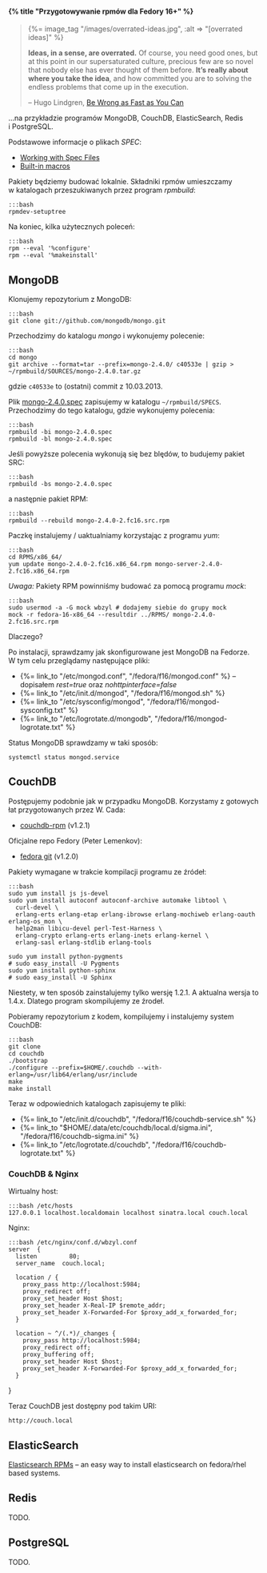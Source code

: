 #### {% title "Przygotowywanie rpmów dla Fedory 16+" %}

<blockquote>
  {%= image_tag "/images/overrated-ideas.jpg", :alt => "[overrated ideas]" %}
  <p><b>Ideas, in a sense, are overrated.</b>
  Of course, you need good ones, but
  at this point in our supersaturated culture, precious few are so novel
  that nobody else has ever thought of them before.
  <b>It’s really about where you take the idea</b>, and how committed you are
  to solving the endless problems that come up in the execution.</p>
  <p class="author">– Hugo Lindgren,
  <a href="http://www.nytimes.com/2013/01/06/magazine/be-wrong-as-fast-as-you-can.html">Be Wrong as Fast as You Can</a></p>
</blockquote>

…na przykładzie programów MongoDB, CouchDB, ElasticSearch, Redis i PostgreSQL.

Podstawowe informacje o plikach *SPEC*:

* [Working with Spec Files](http://docs.fedoraproject.org/en-US/Fedora_Draft_Documentation/0.1/html/RPM_Guide/ch-specfiles.html)
* [Built-in macros](http://docs.fedoraproject.org/en-US/Fedora_Draft_Documentation/0.1/html/RPM_Guide/ch09s07.html)

Pakiety będziemy budować lokalnie. Składniki rpmów umieszczamy
w katalogach przeszukiwanych przez program *rpmbuild*:

    :::bash
    rpmdev-setuptree

Na koniec, kilka użytecznych poleceń:

    :::bash
    rpm --eval '%configure'
    rpm --eval '%makeinstall'

<!--
Czasami warto wkleić podobną linijkę do pliku SPEC na końcu sekcji *%install*:

    :::bash
    rm -rf $RPM_BUILD_ROOT/usr/include/mongo
-->

## MongoDB

Klonujemy repozytorium z MongoDB:

    :::bash
    git clone git://github.com/mongodb/mongo.git

Przechodzimy do katalogu *mongo* i wykonujemy polecenie:

    :::bash
    cd mongo
    git archive --format=tar --prefix=mongo-2.4.0/ c40533e | gzip > ~/rpmbuild/SOURCES/mongo-2.4.0.tar.gz

gdzie `c40533e` to (ostatni) commit z 10.03.2013.

Plik [mongo-2.4.0.spec](https://raw.github.com/wbzyl/disasters/master/mongod/mongo-2.4.0.spec)
zapisujemy w katalogu `~/rpmbuild/SPECS`.
Przechodzimy do tego katalogu, gdzie wykonujemy polecenia:

    :::bash
    rpmbuild -bi mongo-2.4.0.spec
    rpmbuild -bl mongo-2.4.0.spec

Jeśli powyższe polecenia wykonują się bez blędów, to budujemy pakiet SRC:

    :::bash
    rpmbuild -bs mongo-2.4.0.spec

a następnie pakiet RPM:

    :::bash
    rpmbuild --rebuild mongo-2.4.0-2.fc16.src.rpm

Paczkę instalujemy / uaktualniamy korzystając z programu *yum*:

    :::bash
    cd RPMS/x86_64/
    yum update mongo-2.4.0-2.fc16.x86_64.rpm mongo-server-2.4.0-2.fc16.x86_64.rpm

*Uwaga:* Pakiety RPM powinniśmy budować za pomocą programu *mock*:

    :::bash
    sudo usermod -a -G mock wbzyl # dodajemy siebie do grupy mock
    mock -r fedora-16-x86_64 --resultdir ../RPMS/ mongo-2.4.0-2.fc16.src.rpm

Dlaczego?

Po instalacji, sprawdzamy jak skonfigurowane jest MongoDB na Fedorze.
W tym celu przeglądamy następujące pliki:

* {%= link_to "/etc/mongod.conf", "/fedora/f16/mongod.conf" %} –
 dopisałem *rest=true* oraz *nohttpinterface=false*
* {%= link_to "/etc/init.d/mongod", "/fedora/f16/mongod.sh" %}
* {%= link_to "/etc/sysconfig/mongod", "/fedora/f16/mongod-sysconfig.txt" %}
* {%= link_to "/etc/logrotate.d/mongodb", "/fedora/f16/mongod-logrotate.txt" %}

Status MongoDB sprawdzamy w taki sposób:

    systemctl status mongod.service


## CouchDB

Postępujemy podobnie jak w przypadku MongoDB. Korzystamy
z gotowych łat przygotowanych przez W. Cada:

* [couchdb-rpm](https://github.com/wendall911/couchdb-rpm) (v1.2.1)

Oficjalne repo Fedory (Peter Lemenkov):

* [fedora git](http://pkgs.fedoraproject.org/cgit/couchdb.git/) (v1.2.0)

Pakiety wymagane w trakcie kompilacji programu ze źródeł:

    :::bash
    sudo yum install js js-devel
    sudo yum install autoconf autoconf-archive automake libtool \
      curl-devel \
      erlang-erts erlang-etap erlang-ibrowse erlang-mochiweb erlang-oauth erlang-os_mon \
      help2man libicu-devel perl-Test-Harness \
      erlang-crypto erlang-erts erlang-inets erlang-kernel \
      erlang-sasl erlang-stdlib erlang-tools

    sudo yum install python-pygments
    # sudo easy_install -U Pygments
    sudo yum install python-sphinx
    # sudo easy_install -U Sphinx

Niestety, w ten sposób zainstalujemy tylko wersję 1.2.1. A aktualna
wersja to 1.4.x. Dlatego program skompilujemy ze źrodeł.

Pobieramy repozytorium z kodem, kompilujemy i instalujemy system CouchDB:

    :::bash
    git clone
    cd couchdb
    ./bootstrap
    ./configure --prefix=$HOME/.couchdb --with-erlang=/usr/lib64/erlang/usr/include
    make
    make install

Teraz w odpowiednich katalogach zapisujemy te pliki:

* {%= link_to "/etc/init.d/couchdb", "/fedora/f16/couchdb-service.sh" %}
* {%= link_to "$HOME/.data/etc/couchdb/local.d/sigma.ini", "/fedora/f16/couchdb-sigma.ini" %}
* {%= link_to "/etc/logrotate.d/couchdb", "/fedora/f16/couchdb-logrotate.txt" %}

### CouchDB & Nginx

Wirtualny host:

    :::bash /etc/hosts
    127.0.0.1 localhost.localdomain localhost sinatra.local couch.local

Nginx:

    :::bash /etc/nginx/conf.d/wbzyl.conf
    server  {
      listen         80;
      server_name  couch.local;

      location / {
        proxy_pass http://localhost:5984;
        proxy_redirect off;
        proxy_set_header Host $host;
        proxy_set_header X-Real-IP $remote_addr;
        proxy_set_header X-Forwarded-For $proxy_add_x_forwarded_for;
      }

      location ~ ^/(.*)/_changes {
        proxy_pass http://localhost:5984;
        proxy_redirect off;
        proxy_buffering off;
        proxy_set_header Host $host;
        proxy_set_header X-Forwarded-For $proxy_add_x_forwarded_for;
      }
  }

Teraz CouchDB jest dostępny pod takim URI:

    http://couch.local


## ElasticSearch

[Elasticsearch RPMs](https://github.com/tavisto/elasticsearch-rpms) –
an easy way to install elasticsearch on fedora/rhel based systems.


## Redis

TODO.


## PostgreSQL

TODO.
